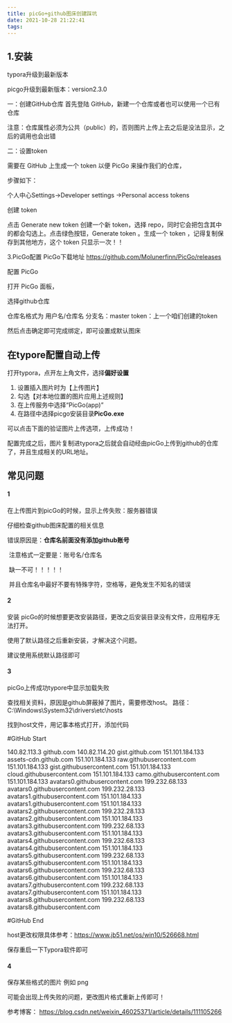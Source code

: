 ```yaml
---
title: picGo+github图床创建踩坑
date: 2021-10-28 21:22:41
tags:
---
```


## 1.安装

typora升级到最新版本 

picgo升级到最新版本：version2.3.0

一：创建GitHub仓库
首先登陆 GitHub，新建一个仓库或者也可以使用一个已有仓库

注意：仓库属性必须为公共（public）的，否则图片上传上去之后是没法显示，之后的调用也会出错

二：设置token

需要在 GitHub 上生成一个 token 以便 PicGo 来操作我们的仓库，

步骤如下：

个人中心Settings->Developer settings ->Personal access tokens

创建 token

点击 Generate new token 创建一个新 token，选择 repo，同时它会把包含其中的都会勾选上。点击绿色按钮，Generate token 。生成一个 token ，记得复制保存到其他地方，这个 token 只显示一次！！

 3.PicGo配置
PicGo下载地址
https://github.com/Molunerfinn/PicGo/releases

配置 PicGo


打开 PicGo 面板，

选择github仓库

仓库名格式为 用户名/仓库名
分支名：master
token：上一个咱们创建的token

然后点击确定即可完成绑定，即可设置成默认图床

 

## 在typore配置自动上传

打开typora，点开左上角文件，选择**偏好设置**

1. 设置插入图片时为【上传图片】
2. 勾选【对本地位置的图片应用上述规则】
3. 在上传服务中选择“PicGo(app)”
4. 在路径中选择picgo安装目录**PicGo.exe**

可以点击下面的验证图片上传选项，上传成功！

 配置完成之后，图片复制进typora之后就会自动经由picGo上传到github的仓库了，并且生成相关的URL地址。

## 常见问题

#### 1

在上传图片到picGo的时候，显示上传失败：服务器错误

仔细检查github图床配置的相关信息

错误原因是：**仓库名前面没有添加github账号**

​						注意格式一定要是：账号名/仓库名

​						缺一不可！！！！！

​						并且仓库名中最好不要有特殊字符，空格等，避免发生不知名的错误

#### 2

安装 picGo的时候想要更改安装路径，更改之后安装目录没有文件，应用程序无法打开。

使用了默认路径之后重新安装，才解决这个问题。

建议使用系统默认路径即可

#### 3

picGo上传成功typore中显示加载失败

查找相关资料，原因是github屏蔽掉了图片，需要修改host。
路径：C:\Windows\System32\drivers\etc\hosts


 找到host文件，用记事本格式打开，添加代码

#GitHub Start 

140.82.113.3      github.com
140.82.114.20     gist.github.com
151.101.184.133    assets-cdn.github.com
151.101.184.133    raw.githubusercontent.com
151.101.184.133    gist.githubusercontent.com
151.101.184.133    cloud.githubusercontent.com
151.101.184.133    camo.githubusercontent.com
151.101.184.133    avatars0.githubusercontent.com
199.232.68.133     avatars0.githubusercontent.com
199.232.28.133     avatars1.githubusercontent.com
151.101.184.133    avatars1.githubusercontent.com
151.101.184.133    avatars2.githubusercontent.com
199.232.28.133     avatars2.githubusercontent.com
151.101.184.133    avatars3.githubusercontent.com
199.232.68.133     avatars3.githubusercontent.com
151.101.184.133    avatars4.githubusercontent.com
199.232.68.133     avatars4.githubusercontent.com
151.101.184.133    avatars5.githubusercontent.com
199.232.68.133     avatars5.githubusercontent.com
151.101.184.133    avatars6.githubusercontent.com
199.232.68.133     avatars6.githubusercontent.com
151.101.184.133    avatars7.githubusercontent.com
199.232.68.133     avatars7.githubusercontent.com
151.101.184.133    avatars8.githubusercontent.com
199.232.68.133     avatars8.githubusercontent.com

#GitHub End

host更改权限具体参考：https://www.jb51.net/os/win10/526668.html

保存重启一下Typora软件即可

 #### 4

保存某些格式的图片 例如 png

可能会出现上传失败的问题，更改图片格式重新上传即可！



参考博客： https://blog.csdn.net/weixin_46025371/article/details/111105266


